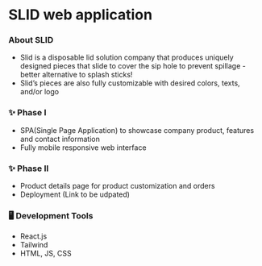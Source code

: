 # SLID web application

### About SLID 
- Slid is a disposable lid solution company that produces uniquely designed pieces that slide to cover the sip hole to prevent spillage - better alternative to splash sticks!
- Slid’s pieces are also fully customizable with desired colors, texts, and/or logo

### ✨ Phase I 
- SPA(Single Page Application) to showcase company product, features and contact information 
- Fully mobile responsive web interface

### ✨ Phase II
- Product details page for product customization and orders 
- Deployment (Link to be udpated)

### 🖥️ Development Tools
- React.js
- Tailwind
- HTML, JS, CSS 


